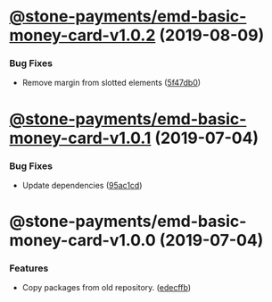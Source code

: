 # [@stone-payments/emd-basic-money-card-v1.0.2](https://github.com/stone-payments/emerald-web-framework/compare/@stone-payments/emd-basic-money-card-v1.0.1...@stone-payments/emd-basic-money-card-v1.0.2) (2019-08-09)


### Bug Fixes

* Remove margin from slotted elements ([5f47db0](https://github.com/stone-payments/emerald-web-framework/commit/5f47db0))

# [@stone-payments/emd-basic-money-card-v1.0.1](https://github.com/stone-payments/emerald-web-framework/compare/@stone-payments/emd-basic-money-card-v1.0.0...@stone-payments/emd-basic-money-card-v1.0.1) (2019-07-04)


### Bug Fixes

* Update dependencies ([95ac1cd](https://github.com/stone-payments/emerald-web-framework/commit/95ac1cd))

# @stone-payments/emd-basic-money-card-v1.0.0 (2019-07-04)


### Features

* Copy packages from old repository. ([edecffb](https://github.com/stone-payments/emerald-web-framework/commit/edecffb))
